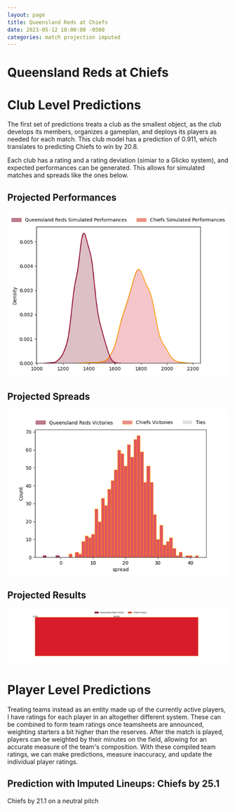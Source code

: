 ```yaml
---  
layout: page  
title: Queensland Reds at Chiefs  
date: 2023-05-12 18:00:00 -0500  
categories: match projection imputed  
---
```

# Queensland Reds at Chiefs

# Club Level Predictions


The first set of predictions treats a club as the smallest object, as the club develops its members, organizes a gameplan, and deploys its players as needed for each match. This club model has a prediction of 0.911, which translates to predicting Chiefs to win by 20.8.

Each club has a rating and a rating deviation (simiar to a Glicko system), and expected performances can be generated. This allows for simulated matches and spreads like the ones below.
## Projected Performances


![Projected Performances](plots/performances_2023-05-12-Chiefs-QueenslandReds.png)
## Projected Spreads


![Projected Spreads](plots/spreads_2023-05-12-Chiefs-QueenslandReds.png)
## Projected Results


![Projected Results](plots/resultbar_2023-05-12-Chiefs-QueenslandReds.png)
# Player Level Predictions


Treating teams instead as an entity made up of the currently active players, I have ratings for each player in an altogether different system. These can be combined to form team ratings once teamsheets are announced, weighting starters a bit higher than the reserves. After the match is played, players can be weighted by their minutes on the field, allowing for an accurate measure of the team's composition. With these compiled team ratings, we can make predictions, measure inaccuracy, and update the individual player ratings.
## Prediction with Imputed Lineups: Chiefs by 25.1


Chiefs by 21.1 on a neutral pitch

